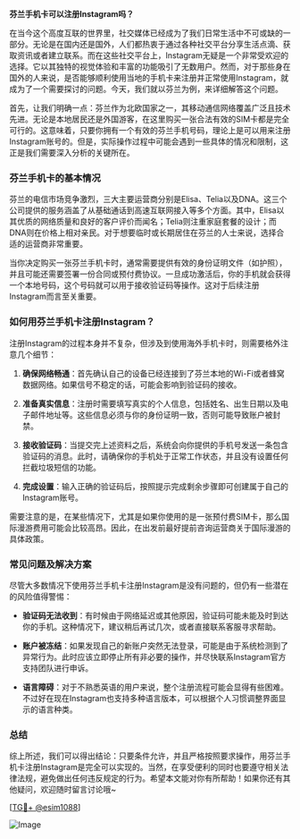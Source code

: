 **芬兰手机卡可以注册Instagram吗？**

在当今这个高度互联的世界里，社交媒体已经成为了我们日常生活中不可或缺的一部分。无论是在国内还是国外，人们都热衷于通过各种社交平台分享生活点滴、获取资讯或者建立联系。而在这些社交平台上，Instagram无疑是一个非常受欢迎的选择。它以其独特的视觉体验和丰富的功能吸引了无数用户。然而，对于那些身在国外的人来说，是否能够顺利使用当地的手机卡来注册并正常使用Instagram，就成为了一个需要探讨的问题。今天，我们就以芬兰为例，来详细解答这个问题。

首先，让我们明确一点：芬兰作为北欧国家之一，其移动通信网络覆盖广泛且技术先进。无论是本地居民还是外国游客，在这里购买一张合法有效的SIM卡都是完全可行的。这意味着，只要你拥有一个有效的芬兰手机号码，理论上是可以用来注册Instagram账号的。但是，实际操作过程中可能会遇到一些具体的情况和限制，这正是我们需要深入分析的关键所在。

### **芬兰手机卡的基本情况**

芬兰的电信市场竞争激烈，三大主要运营商分别是Elisa、Telia以及DNA。这三个公司提供的服务涵盖了从基础通话到高速互联网接入等多个方面。其中，Elisa以其优质的网络质量和良好的客户评价而闻名；Telia则注重家庭套餐的设计；而DNA则在价格上相对亲民。对于想要临时或长期居住在芬兰的人士来说，选择合适的运营商非常重要。

当你决定购买一张芬兰手机卡时，通常需要提供有效的身份证明文件（如护照），并且可能还需要签署一份合同或预付费协议。一旦成功激活后，你的手机就会获得一个本地号码，这个号码就可以用于接收验证码等操作。这对于后续注册Instagram而言至关重要。

### **如何用芬兰手机卡注册Instagram？**

注册Instagram的过程本身并不复杂，但涉及到使用海外手机卡时，则需要格外注意几个细节：

1. **确保网络畅通**：首先确认自己的设备已经连接到了芬兰本地的Wi-Fi或者蜂窝数据网络。如果信号不稳定的话，可能会影响到验证码的接收。
   
2. **准备真实信息**：注册时需要填写真实的个人信息，包括姓名、出生日期以及电子邮件地址等。这些信息必须与你的身份证明一致，否则可能导致账户被封禁。
   
3. **接收验证码**：当提交完上述资料之后，系统会向你提供的手机号发送一条包含验证码的消息。此时，请确保你的手机处于正常工作状态，并且没有设置任何拦截垃圾短信的功能。
   
4. **完成设置**：输入正确的验证码后，按照提示完成剩余步骤即可创建属于自己的Instagram账号。

需要注意的是，在某些情况下，尤其是如果你使用的是一张预付费SIM卡，那么国际漫游费用可能会比较高昂。因此，在出发前最好提前咨询运营商关于国际漫游的具体政策。

### **常见问题及解决方案**

尽管大多数情况下使用芬兰手机卡注册Instagram是没有问题的，但仍有一些潜在的风险值得警惕：

- **验证码无法收到**：有时候由于网络延迟或其他原因，验证码可能未能及时到达你的手机。这种情况下，建议稍后再试几次，或者直接联系客服寻求帮助。
  
- **账户被冻结**：如果发现自己的新账户突然无法登录，可能是由于系统检测到了异常行为。此时应该立即停止所有非必要的操作，并尽快联系Instagram官方支持团队进行申诉。

- **语言障碍**：对于不熟悉英语的用户来说，整个注册流程可能会显得有些困难。不过好在现在Instagram也支持多种语言版本，可以根据个人习惯调整界面显示的语言种类。

### **总结**

综上所述，我们可以得出结论：只要条件允许，并且严格按照要求操作，用芬兰手机卡注册Instagram是完全可以实现的。当然，在享受便利的同时也要遵守相关法律法规，避免做出任何违反规定的行为。希望本文能对你有所帮助！如果你还有其他疑问，欢迎随时留言讨论哦~

[[TG💪+ @esim1088](https://t.me/s/esim1088)]

![Image](https://i.postimg.cc/4NQfJmqS/Snipaste-2025-05-13-00-14-12.png)